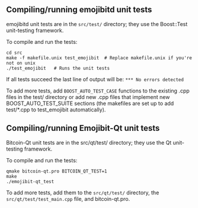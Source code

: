 Compiling/running emojibitd unit tests
------------------------------------

emojibitd unit tests are in the `src/test/` directory; they
use the Boost::Test unit-testing framework.

To compile and run the tests:

	cd src
	make -f makefile.unix test_emojibit  # Replace makefile.unix if you're not on unix
	./test_emojibit   # Runs the unit tests

If all tests succeed the last line of output will be:
`*** No errors detected`

To add more tests, add `BOOST_AUTO_TEST_CASE` functions to the existing
.cpp files in the test/ directory or add new .cpp files that
implement new BOOST_AUTO_TEST_SUITE sections (the makefiles are
set up to add test/*.cpp to test_emojibit automatically).


Compiling/running Emojibit-Qt unit tests
---------------------------------------

Bitcoin-Qt unit tests are in the src/qt/test/ directory; they
use the Qt unit-testing framework.

To compile and run the tests:

	qmake bitcoin-qt.pro BITCOIN_QT_TEST=1
	make
	./emojibit-qt_test

To add more tests, add them to the `src/qt/test/` directory,
the `src/qt/test/test_main.cpp` file, and bitcoin-qt.pro.
